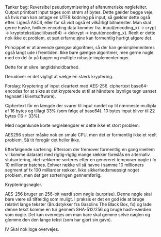 Tanker bag:
Reversibel pseudonymisering af alfanumeriske nøglefelter. 
Output printbart 
Input tages som strøm af bytes. Dette gælder begge veje, 
så hvis man kan antage en UTF8 kodning på input, så gælder dette også efter.
Ligeså ASCII, eller for så vidt også et vilkårligt bitmønster. 
Man skal gerne huske, hvilken encoding data kommer fra. 
input(encoding_x) -> crypt -> kryptotekst(ascii/base64) -> dekrypt -> input(encoding_x).
Reelt er dette nok ikke et problem, et sæt erfarne øjne kan formentlig hurtigt afgøre det. 

Princippet er at anvende gængse algoritmer, så der kan genimplementeres 
også langt ude i fremtiden. Ikke bare gængse algoritmer, men gerne nogle 
med en del år på bagen og multiple robuste implementeringer. 

Dette for at sikre langtidsholdbarhed. 

Derudover er det vigtigt at vælge en stærk kryptering. 

Forslag: Kryptering af input cleartext med AES-256. ciphertext base64-encodes for at sikre 
at det krypterede et til at håndtere (synlige tegn uanset tegnsæt i klientsoftware).

Ciphertext får en længde der svarer til input rundet op til nærmeste multipla af 16 bytes 
og tillagt 33% (som følge af base64). 10 bytes input bliver til 22 bytes (16 + 33%).

Med nogenlunde korte nøglelængder er dette ikke et stort problem. 

AES256 spiser måske nok en smule CPU, men det er formentlig ikke et reelt problem. 
Så tit foregår det heller ikke. 

Efterfølgende sortering. Eftersom der fremover formentlig en gang imellem vil komme datasæt med 
rigtig-rigtig mange rækker foreslås en alternativ slutsortering, idet
rækkerne sorteres efter en genereret temporær nøgle i fx 10 millioner batches. 
Enhver række vil så havne i samme 10 millioners segment af fx 100 milliarder rækker. 
Ikke sikkerhedsmæssigt noget problem, men det gør sorteringen gennemførlig. 

Krypteringsnøgler. 

AES-256 bruger en 256-bit værdi som nøgle (surprise). Denne nøgle skal bare være så 
tilfældig som muligt. I praksis er det en god ide at bruge relativt lange tekster 
(Brudstykker fra Gasolins The Black Box, fx) og lade denne tekst komme en tur gennem SHA-512/256
og bruge hash-værdien som nøgle. Det kan overvejes om man bare skal gemme selve nøglen og 
glemme den den lange tekst (som har gjort sin gavn).

IV Skal nok loge overvejes.

